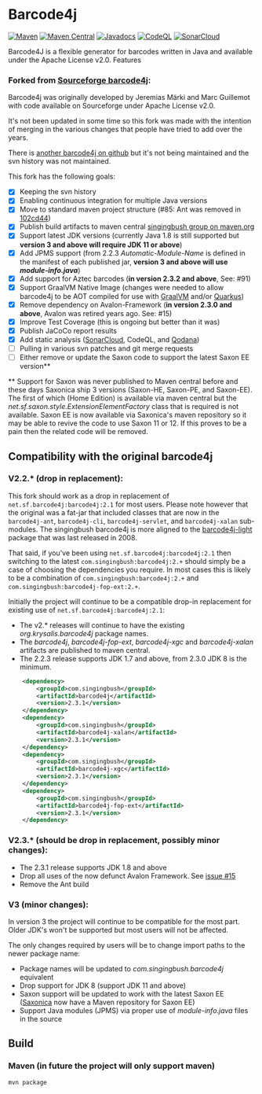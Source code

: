 Barcode4j
=========

[![Maven](https://github.com/SingingBush/barcode4j/actions/workflows/maven.yml/badge.svg)](https://github.com/SingingBush/barcode4j/actions/workflows/maven.yml)
[![Maven Central](https://maven-badges.herokuapp.com/maven-central/com.singingbush/barcode4j/badge.svg)](https://maven-badges.herokuapp.com/maven-central/com.singingbush/barcode4j)
[![Javadocs](https://www.javadoc.io/badge/com.singingbush/barcode4j.svg)](https://www.javadoc.io/doc/com.singingbush/barcode4j)
[![CodeQL](https://github.com/SingingBush/barcode4j/actions/workflows/github-code-scanning/codeql/badge.svg)](https://github.com/SingingBush/barcode4j/actions/workflows/github-code-scanning/codeql)
[![SonarCloud](https://sonarcloud.io/api/project_badges/measure?project=barcode4j&metric=alert_status)](https://sonarcloud.io/summary/new_code?id=barcode4j)

Barcode4J is a flexible generator for barcodes written in Java and available under the Apache License v2.0. Features

### Forked from [Sourceforge barcode4j](https://sourceforge.net/p/barcode4j/):

Barcode4j was originally developed by Jeremias Märki and Marc Guillemot with code available on Sourceforge under Apache License v2.0.

It's not been updated in some time so this fork was made with the intention of merging in the various changes that people have tried to add over the years.

There is [another barcode4j on github](https://github.com/jeremycrosbie/barcode4j) but it's not being maintained and the svn history was not maintained.

This fork has the following goals:

 - [x] Keeping the svn history
 - [x] Enabling continuous integration for multiple Java versions
 - [x] Move to standard maven project structure (#85: Ant was removed in [102cd44](https://github.com/SingingBush/barcode4j/commit/102cd448e44961859265820be7347956b1b608e7))
 - [x] Publish build artifacts to maven central [singingbush group on maven.org](https://search.maven.org/search?q=com.singingbush)
 - [x] Support latest JDK versions (currently Java 1.8 is still supported but **version 3 and above will require JDK 11 or above**)
 - [x] Add JPMS support (from 2.2.3 _Automatic-Module-Name_ is defined in the manifest of each published jar, **version 3 and above will use _module-info.java_**)
 - [x] Add support for Aztec barcodes (**in version 2.3.2 and above**, See: #91)
 - [x] Support GraalVM Native Image (changes were needed to allow barcode4j to be AOT compiled for use with [GraalVM](https://www.graalvm.org/) and/or [Quarkus](https://quarkus.io/))
 - [x] Remove dependency on Avalon-Framework (**in version 2.3.0 and above**, Avalon was retired years ago. See: #15)
 - [x] Improve Test Coverage (this is ongoing but better than it was)
 - [x] Publish JaCoCo report results
 - [x] Add static analysis ([SonarCloud](https://sonarcloud.io/summary/overall?id=barcode4j), CodeQL, and [Qodana](https://qodana.cloud/projects/ALj9x))
 - [ ] Pulling in various svn patches and git merge requests
 - [ ] Either remove or update the Saxon code to support the latest Saxon EE version**

** Support for Saxon was never published to Maven central before and these days Saxonica ship 3 versions (Saxon-HE, Saxon-PE, and Saxon-EE). The first of which (Home Edition) is available via maven central but the _net.sf.saxon.style.ExtensionElementFactory_ class that is required is not available. Saxon EE is now available via Saxonica's maven repository so it may be able to revive the code to use Saxon 11 or 12. If this proves to be a pain then the related code will be removed.

## Compatibility with the original barcode4j

### V2.2.* (drop in replacement):

This fork should work as a drop in replacement of `net.sf.barcode4j:barcode4j:2.1` for most users. Please note however that the original was a fat-jar that included classes that are now in the `barcode4j-ant`, `barcode4j-cli`, `barcode4j-servlet`, and `barcode4j-xalan` sub-modules. The singingbush barcode4j is more aligned to the [barcode4j-light](https://search.maven.org/search?q=a:barcode4j-light) package that was last released in 2008.

That said, if you've been using `net.sf.barcode4j:barcode4j:2.1` then switching to the latest `com.singingbush:barcode4j:2.+` should simply be a case of choosing the dependencies you require. In most cases this is likely to be a combination of `com.singingbush:barcode4j:2.+` and `com.singingbush:barcode4j-fop-ext:2.+`.

Initially the project will continue to be a compatible drop-in replacement for existing use of `net.sf.barcode4j:barcode4j:2.1`:

 - The v2.* releases will continue to have the existing _org.krysalis.barcode4j_ package names.
 - The _barcode4j_, _barcode4j-fop-ext_, _barcode4j-xgc_ and _barcode4j-xalan_ artifacts are published to maven central.
 - The 2.2.3 release supports JDK 1.7 and above, from 2.3.0 JDK 8 is the minimum.

```xml
    <dependency>
        <groupId>com.singingbush</groupId>
        <artifactId>barcode4j</artifactId>
        <version>2.3.1</version>
    </dependency>
    <dependency>
        <groupId>com.singingbush</groupId>
        <artifactId>barcode4j-xalan</artifactId>
        <version>2.3.1</version>
    </dependency>
    <dependency>
        <groupId>com.singingbush</groupId>
        <artifactId>barcode4j-xgc</artifactId>
        <version>2.3.1</version>
    </dependency>
    <dependency>
        <groupId>com.singingbush</groupId>
        <artifactId>barcode4j-fop-ext</artifactId>
        <version>2.3.1</version>
    </dependency>
```

### V2.3.* (should be drop in replacement, possibly minor changes):

 - The 2.3.1 release supports JDK 1.8 and above
 - Drop all uses of the now defunct Avalon Framework. See [issue #15](https://github.com/SingingBush/barcode4j/issues/15)
 - Remove the Ant build

### V3 (minor changes):

In version 3 the project will continue to be compatible for the most part. Older JDK's won't be supported but most users will not be affected.

The only changes required by users will be to change import paths to the newer package name:

 - Package names will be updated to _com.singingbush.barcode4j_ equivalent
 - Drop support for JDK 8 (support JDK 11 and above)
 - Saxon support will be updated to work with the latest Saxon EE ([Saxonica](https://www.saxonica.com/) now have a Maven repository for Saxon EE)
 - Support Java modules (JPMS) via proper use of _module-info.java_ files in the source

## Build

### Maven (in future the project will only support maven)

```
mvn package
```
